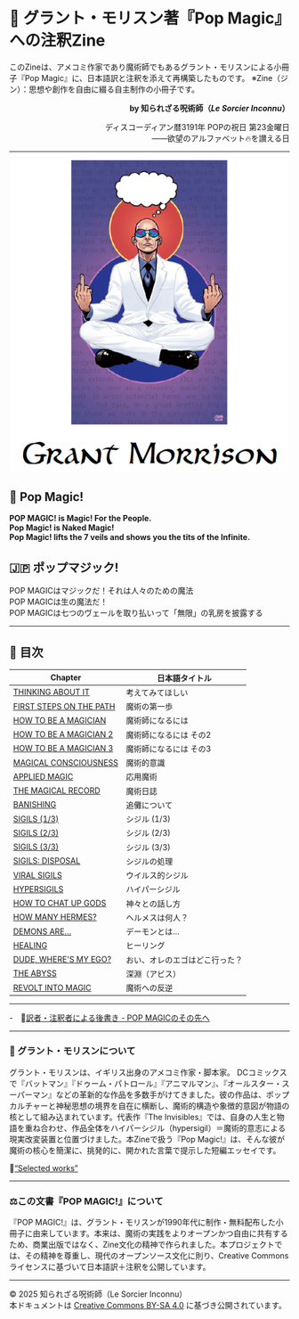 # 🐌 グラント・モリスン著『Pop Magic』への注釈Zine

このZineは、アメコミ作家であり魔術師でもあるグラント・モリスンによる小冊子『Pop Magic』に、日本語訳と注釈を添えて再構築したものです。
※Zine（ジン）：思想や創作を自由に綴る自主制作の小冊子です。

<div align="right">

**by 知られざる呪術師（*Le Sorcier Inconnu*）**  

ディスコーディアン暦3191年 POPの祝日 第23金曜日  
――欲望のアルファベット🔥を讃える日  

</div>

---
<div align="center">
 <img src="Grant_Morrison.png" width="500">
</div>

## 🧛 Pop Magic!

**POP MAGIC! is Magic! For the People.**  
**Pop Magic! is Naked Magic!**  
**Pop Magic! lifts the 7 veils and shows you the tits of the Infinite.**

## 🇯🇵 ポップマジック!

POP MAGICはマジックだ！それは人々のための魔法  
POP MAGICは生の魔法だ！  
POP MAGICは七つのヴェールを取り払いって「無限」の乳房を披露する

---

## 🧛 目次

| Chapter | 日本語タイトル |
|---|---|
| [THINKING ABOUT IT](pop_magic_annotation_01.md) | 考えてみてほしい |
| [FIRST STEPS ON THE PATH](pop_magic_annotation_02.md) | 魔術の第一歩 |
| [HOW TO BE A MAGICIAN](pop_magic_annotation_03.md) | 魔術師になるには |
| [HOW TO BE A MAGICIAN 2](pop_magic_annotation_04.md) | 魔術師になるには その2 |
| [HOW TO BE A MAGICIAN 3](pop_magic_annotation_05.md) | 魔術師になるには その3 |
| [MAGICAL CONSCIOUSNESS](pop_magic_annotation_06.md) | 魔術的意識 |
| [APPLIED MAGIC](pop_magic_annotation_07.md) | 応用魔術 |
| [THE MAGICAL RECORD](pop_magic_annotation_08.md) | 魔術日誌 |
| [BANISHING](pop_magic_annotation_09.md) | 追儺について |
| [SIGILS (1/3)](pop_magic_annotation_10-1.md) | シジル (1/3) |
| [SIGILS (2/3)](pop_magic_annotation_10-2.md) | シジル (2/3) |
| [SIGILS (3/3)](pop_magic_annotation_10-3.md) | シジル (3/3) |
| [SIGILS: DISPOSAL](pop_magic_annotation_11.md) | シジルの処理 |
| [VIRAL SIGILS](pop_magic_annotation_12.md) | ウイルス的シジル |
| [HYPERSIGILS](pop_magic_annotation_13.md) | ハイパーシジル |
| [HOW TO CHAT UP GODS](pop_magic_annotation_14.md) | 神々との話し方 |
| [HOW MANY HERMES?](pop_magic_annotation_15.md) | ヘルメスは何人？ |
| [DEMONS ARE…](pop_magic_annotation_16.md) | デーモンとは… |
| [HEALING](pop_magic_annotation_17.md) | ヒーリング |
| [DUDE, WHERE'S MY EGO?](pop_magic_annotation_18.md) | おい、オレのエゴはどこ行った？ |
| [THE ABYSS](pop_magic_annotation_19.md) | 深淵（アビス） |
| [REVOLT INTO MAGIC](pop_magic_annotation_20.md) | 魔術への反逆 |

---

-　🐌[訳者・注釈者による後書き - POP MAGICのその先へ](afterword.md)

---

### 🐌 グラント・モリスンについて

グラント・モリスンは、イギリス出身のアメコミ作家・脚本家。
DCコミックスで『バットマン』『ドゥーム・パトロール』『アニマルマン』、『オールスター・スーパーマン』などの革新的な作品を多数手がけてきました。彼の作品は、ポップカルチャーと神秘思想の境界を自在に横断し、魔術的構造や象徴的意図が物語の核として組み込まれています。代表作『The Invisibles』では、自身の人生と物語を重ね合わせ、作品全体をハイパーシジル（hypersigil）＝魔術的意志による現実改変装置と位置づけました。本Zineで扱う『Pop Magic!』は、そんな彼が魔術の核心を簡潔に、挑発的に、開かれた言葉で提示した短編エッセイです。

🧛[“Selected works”](https://www.grantmorrison.com/gmselects)

---

### ⚖️この文書『POP MAGIC!』について

『POP MAGIC!』は、グラント・モリスンが1990年代に制作・無料配布した小冊子に由来しています。本来は、魔術の実践をよりオープンかつ自由に共有するため、商業出版ではなく、Zine文化の精神で作られました。本プロジェクトでは、その精神を尊重し、現代のオープンソース文化に則り、Creative Commonsライセンスに基づいて日本語訳＋注釈を公開しています。

---

© 2025 知られざる呪術師（Le Sorcier Inconnu）  
本ドキュメントは [Creative Commons BY-SA 4.0](https://creativecommons.org/licenses/by-sa/4.0/deed.ja) に基づき公開されています。
